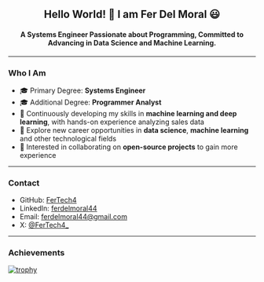 <h2 align="center">Hello World! 👋 I am Fer Del Moral 😃</h2>

<h4 align="center">A Systems Engineer Passionate about Programming, Committed to Advancing in Data Science and Machine Learning.</h4>

---

<h3>Who I Am</h3> 

- 🎓 Primary Degree: **Systems Engineer**  
- 🎓 Additional Degree: **Programmer Analyst**
- 🌱 Continuously developing my skills in **machine learning and deep learning**, with hands-on experience analyzing sales data
- 💼 Explore new career opportunities in **data science**, **machine learning** and other technological fields
- 👯 Interested in collaborating on **open-source projects** to gain more experience

---

### Contact  
- GitHub: [FerTech4](https://github.com/FerTech4)
- LinkedIn: [ferdelmoral44](https://www.linkedin.com/in/ferdelmoral44)
- Email: [ferdelmoral44@gmail.com](mailto:ferdelmoral44@gmail.com)
- X: [@FerTech4_](https://x.com/FerTech4_)

---

### Achievements 

[![trophy](https://github-profile-trophy.vercel.app/?username=fertech4&theme=onedark)](https://github.com/ryo-ma/github-profile-trophy)
<!--
**FerTech4/FerTech4** is a ✨ _special_ ✨ repository because its `README.md` (this file) appears on your GitHub profile.

Here are some ideas to get you started:


- 🔭 I’m currently working on ...
- 🌱 I’m currently learning ...
- 👯 I’m looking to collaborate on ...
- 🤔 I’m looking for help with ...
- 💬 Ask me about ...
- 📫 How to reach me: ...
- 😄 Pronouns: ...
- ⚡ Fun fact: ...
-->
